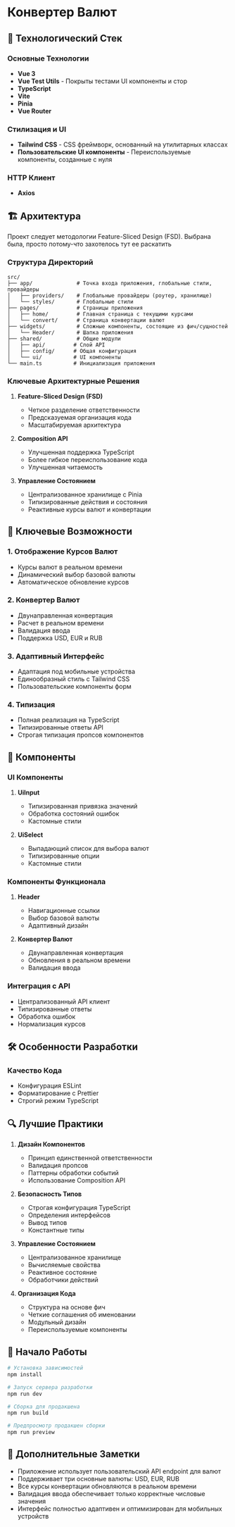 # Конвертер Валют

## 🚀 Технологический Стек

### Основные Технологии
- **Vue 3** 
- **Vue Test Utils** - Покрыты тестами UI компоненты и стор
- **TypeScript**
- **Vite**
- **Pinia**
- **Vue Router**

### Стилизация и UI
- **Tailwind CSS** - CSS фреймворк, основанный на утилитарных классах
- **Пользовательские UI компоненты** - Переиспользуемые компоненты, созданные с нуля

### HTTP Клиент
- **Axios**

## 🏗 Архитектура

Проект следует методологии Feature-Sliced Design (FSD).
Выбрана была, просто потому-что захотелось тут ее раскатить

### Структура Директорий
```
src/
├── app/              # Точка входа приложения, глобальные стили, провайдеры
│   ├── providers/    # Глобальные провайдеры (роутер, хранилище)
│   └── styles/       # Глобальные стили
├── pages/            # Страницы приложения
│   ├── home/         # Главная страница с текущими курсами
│   └── convert/      # Страница конвертации валют
├── widgets/          # Сложные компоненты, состоящие из фич/сущностей
│   └── Header/       # Шапка приложения
├── shared/           # Общие модули
│   ├── api/         # Слой API
│   ├── config/      # Общая конфигурация
│   └── ui/          # UI компоненты
└── main.ts          # Инициализация приложения
```

### Ключевые Архитектурные Решения
1. **Feature-Sliced Design (FSD)**
   - Четкое разделение ответственности
   - Предсказуемая организация кода
   - Масштабируемая архитектура

2. **Composition API**
   - Улучшенная поддержка TypeScript
   - Более гибкое переиспользование кода
   - Улучшенная читаемость

3. **Управление Состоянием**
   - Централизованное хранилище с Pinia
   - Типизированные действия и состояния
   - Реактивные курсы валют и конвертации

## 🎯 Ключевые Возможности

### 1. Отображение Курсов Валют
- Курсы валют в реальном времени
- Динамический выбор базовой валюты
- Автоматическое обновление курсов

### 2. Конвертер Валют
- Двунаправленная конвертация
- Расчет в реальном времени
- Валидация ввода
- Поддержка USD, EUR и RUB

### 3. Адаптивный Интерфейс
- Адаптация под мобильные устройства
- Единообразный стиль с Tailwind CSS
- Пользовательские компоненты форм

### 4. Типизация
- Полная реализация на TypeScript
- Типизированные ответы API
- Строгая типизация пропсов компонентов

## 🔧 Компоненты

### UI Компоненты
1. **UiInput**
   - Типизированная привязка значений
   - Обработка состояний ошибок
   - Кастомные стили

2. **UiSelect**
   - Выпадающий список для выбора валют
   - Типизированные опции
   - Кастомные стили

### Компоненты Функционала
1. **Header**
   - Навигационные ссылки
   - Выбор базовой валюты
   - Адаптивный дизайн

2. **Конвертер Валют**
   - Двунаправленная конвертация
   - Обновления в реальном времени
   - Валидация ввода

### Интеграция с API
- Централизованный API клиент
- Типизированные ответы
- Обработка ошибок
- Нормализация курсов

## 🛠 Особенности Разработки

### Качество Кода
- Конфигурация ESLint
- Форматирование с Prettier
- Строгий режим TypeScript

## 🔍 Лучшие Практики

1. **Дизайн Компонентов**
   - Принцип единственной ответственности
   - Валидация пропсов
   - Паттерны обработки событий
   - Использование Composition API

2. **Безопасность Типов**
   - Строгая конфигурация TypeScript
   - Определения интерфейсов
   - Вывод типов
   - Константные типы

3. **Управление Состоянием**
   - Централизованное хранилище
   - Вычисляемые свойства
   - Реактивное состояние
   - Обработчики действий

4. **Организация Кода**
   - Структура на основе фич
   - Четкие соглашения об именовании
   - Модульный дизайн
   - Переиспользуемые компоненты

## 🚀 Начало Работы

```bash
# Установка зависимостей
npm install

# Запуск сервера разработки
npm run dev

# Сборка для продакшена
npm run build

# Предпросмотр продакшен сборки
npm run preview
```

## 📝 Дополнительные Заметки

- Приложение использует пользовательский API endpoint для валют
- Поддерживает три основные валюты: USD, EUR, RUB
- Все курсы конвертации обновляются в реальном времени
- Валидация ввода обеспечивает только корректные числовые значения
- Интерфейс полностью адаптивен и оптимизирован для мобильных устройств